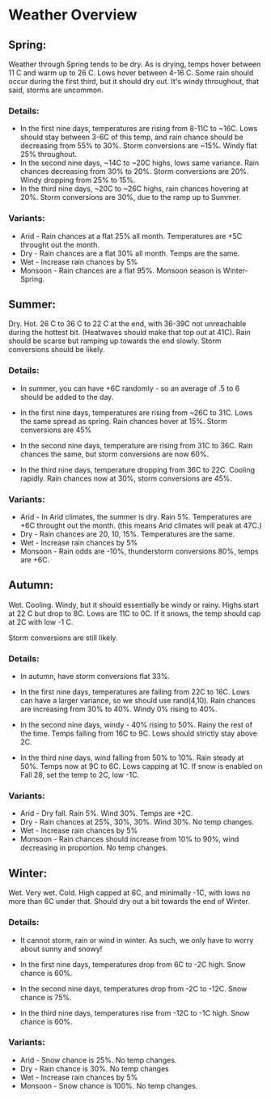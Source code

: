 # Weather Overview

## Spring:

Weather through Spring tends to be dry. As is drying, temps hover between 11 C and warm up to 26 C. Lows hover between 4-16 C. Some rain should occur during the first third, but it should dry out. It's windy throughout, that said, storms are uncommon.

### Details:

* In the first nine days, temperatures are rising from 8-11C to ~16C. Lows should stay between 3-6C of this temp, and rain chance should be decreasing from 55% to 30%. Storm conversions are ~15%. Windy flat 25% throughout.
* In the second nine days, ~14C to ~20C highs, lows same variance. Rain chances decreasing from 30% to 20%.  Storm conversions are 20%. Windy dropping from 25% to 15%.
* In the third nine days, ~20C to ~26C highs, rain chances hovering at 20%. Storm conversions are 30%, due to the ramp up to Summer.

### Variants:
* Arid - Rain chances at a flat 25% all month. Temperatures are +5C throught out the month.
* Dry - Rain chances are a flat 30% all month. Temps are the same.
* Wet - Increase rain chances by 5%
* Monsoon - Rain chances are a flat 95%. Monsoon season is Winter-Spring. 

## Summer: 

Dry. Hot. 26 C to 36 C to 22 C at the end, with 36-39C not unreachable during the hottest bit. (Heatwaves should make that top out at 41C). Rain should be scarse but ramping up towards the end slowly. Storm conversions should be likely.

### Details:
* In summer, you can have +6C randomly - so an average of .5 to 6 should be added to the day.

* In the first nine days, temperatures are rising from ~26C to 31C. Lows the same spread as spring. Rain chances hover at 15%. Storm conversions are 45%
* In the second nine days, temperature are rising from 31C to 36C. Rain chances the same, but storm conversions are now 60%.
* In the third nine days, temperature dropping from 36C to 22C. Cooling rapidly. Rain chances now at 30%, storm conversions are 45%.

### Variants:
* Arid - In Arid climates, the summer is dry. Rain 5%. Temperatures are +6C throught out the month. (this means Arid climates will peak at 47C.)
* Dry - Rain chances are 20, 10, 15%. Temperatures are the same. 
* Wet - Increase rain chances by 5%
* Monsoon - Rain odds are -10%, thunderstorm conversions 80%, temps are +6C. 

## Autumn:

Wet. Cooling. Windy, but it should essentially be windy or rainy. Highs start at 22 C but drop to 8C. Lows are 11C to 0C. If it snows, the temp should cap at 2C with low -1 C.

Storm conversions are still likely.

### Details:
* In autumn, have storm conversions flat 33%.

* In the first nine days, temperatures are falling from 22C to 16C. Lows can have a larger variance, so we should use rand(4,10). Rain chances are increasing from 30% to 40%. Windy 0% rising to 40%.
* In the second nine days, windy - 40% rising to 50%. Rainy the rest of the time. Temps falling from 16C to 9C. Lows should strictly stay above 2C. 
* In the third nine days, wind falling from 50% to 10%. Rain steady at 50%. Temps now at 9C to 6C. Lows capping at 1C. If snow is enabled on Fall 28, set the temp to 2C, low -1C.

### Variants:

* Arid - Dry fall. Rain 5%. Wind 30%. Temps are +2C.
* Dry - Rain chances at 25%, 30%, 30%. Wind 30%. No temp changes.
* Wet - Increase rain chances by 5%
* Monsoon - Rain chances should increase from 10% to 90%, wind decreasing in proportion. No temp changes.

## Winter: 

Wet. Very wet. Cold. High capped at 6C, and minimally -1C, with lows no more than 6C under that. Should dry out a bit towards the end of Winter.

### Details:
* It cannot storm, rain or wind in winter. As such, we only have to worry about sunny and snowy!

* In the first nine days, temperatures drop from 6C to -2C high. Snow chance is 60%.

* In the second nine days, temperatures drop from -2C to -12C. Snow chance is 75%. 

* In the third nine days, temperatures rise from -12C to -1C high. Snow chance is 60%.


### Variants:

* Arid - Snow chance is 25%. No temp changes.
* Dry - Rain chance is 30%. No temp changes
* Wet - Increase rain chances by 5%
* Monsoon - Snow chance is 100%. No temp changes.